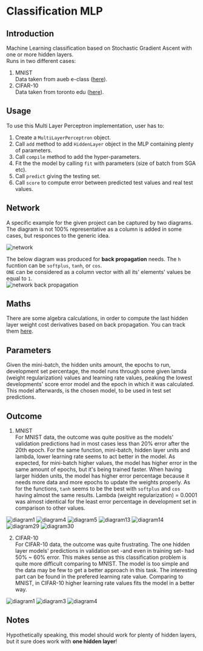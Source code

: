 # Classification MLP

## Introduction
Machine Learning classification based on Stochastic Gradient Ascent with one or more hidden layers.  
Runs in two different cases:
1. MNIST  
Data taken from aueb e-class ([here](https://eclass.aueb.gr/modules/document/index.php?course=INF267&openDir=/5342e7c43dh6)).
2. CIFAR-10  
Data taken from toronto edu ([here](https://www.cs.toronto.edu/~kriz/cifar.html)).

## Usage
To use this Multi Layer Perceptron implementation, user has to:
1. Create a `MultiLayerPerceptron` object. 
2. Call `add` method to add `HiddenLayer` object in the MLP containing plenty of parameters.
3. Call  `compile` method to add the hyper-parameters.
4. Fit the the model by calling `fit` with parameters (size of batch from SGA etc).
5. Call `predict` giving the testing set.
6. Call `score` to compute error between predicted test values and real test values. 

## Network
A specific example for the given project can be captured by two diagrams. The diagram is not 100% representative as a column is added in some cases, but responces to the generic idea.  

![network](report/network_one.png)  
  
The below diagram was produced for **back propagation** needs. The `h` fucntion can be `softplus`, `tanh`, or `cos`.  
`ONE` can be considered as a column vector with all its' elements' values be equal to `1`.   
![network back propagation](report/network_back.png)

## Maths
There are some algebra calculations, in order to compute the last hidden layer weight cost derivatives based on back propagation. You can track them [here](report/math_back_propagation.md). 

## Parameters
Given the mini-batch, the hidden units amount, the epochs to run, development set percentage, the model runs through some given lamda (weight regularization) values and learning rate values, peaking the lowest developments' score error model and the epoch in which it was calculated. This model afterwards, is the chosen model, to be used in test set predictions.

## Outcome 
1. MNIST  
For MNIST data, the outcome was quite positive as the models' validation predictions had in most cases less than 20% error after the 20th epoch. For the same function, mini-batch, hidden layer units and lambda, lower learning rate seems to act better in the model. As expected, for mini-batch higher values, the model has higher error in the same amount of epochs, but it's being trained faster. When having larger hidden units, the model has higher error percentage because it needs more data and more epochs to update the weights properly. As for the functions, `tanh` seems to be the best with `softplus` and `cos` having almost the same results. Lambda (weight regularization) = 0.0001 was almost identical for the least error percentage in development set in comparison to other values.  

![diagram1](diagrams/mnist/diagram1.png)
![diagram4](diagrams/mnist/diagram4.png)
![diagram5](diagrams/mnist/diagram5.png)
![diagram13](diagrams/mnist/diagram13.png)
![diagram14](diagrams/mnist/diagram14.png)
![diagram29](diagrams/mnist/diagram29.png)
![diagram30](diagrams/mnist/diagram30.png)

2. CIFAR-10  
For CIFAR-10 data, the outcome was quite frustrating. The one hidden layer models' predictions in validation set -and even in training set- had 50% ~ 60% error. This makes sense as this classification problem is quite more difficult comparing to MNIST. The model is too simple and the data may be few to get a better approach in this task. The interesting part can be found in the prefered learning rate value. Comparing to MNIST, in CIFAR-10 higher learning rate values fits the model in a better way.  

![diagram1](diagrams/cifar-10/diagram1.png)
![diagram3](diagrams/cifar-10/diagram3.png)
![diagram4](diagrams/cifar-10/diagram4.png)

## Notes
Hypothetically speaking, this model should work for plenty of hidden layers, but it sure does work with **one hidden layer**!

